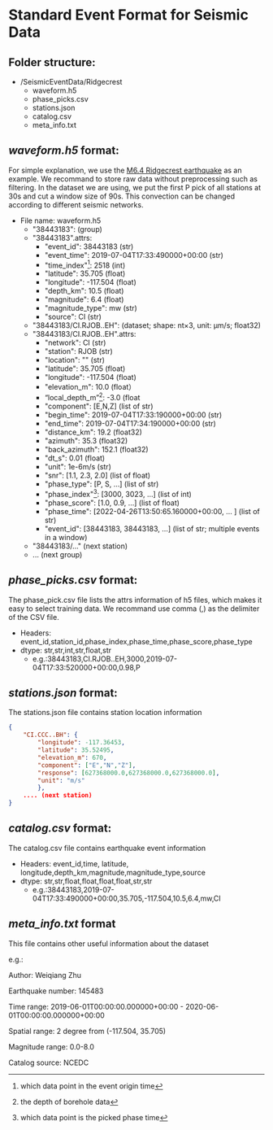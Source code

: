 # Standard Event Format for Seismic Data



## Folder structure: 

- /SeismicEventData/Ridgecrest
	- waveform.h5
	- phase_picks.csv
	- stations.json
	- catalog.csv
	- meta_info.txt

## *waveform.h5* format:

For simple explanation, we use the [M6.4 Ridgecrest earthquake](https://earthquake.usgs.gov/earthquakes/eventpage/ci38443183/executive) as an example. We recommand to store raw data without preprocessing such as filtering. In the dataset we are using, we put the first P pick of all stations at 30s and cut a window size of 90s. This convection can be changed according to different seismic networks.

- File name: waveform.h5
	- "38443183": (group)
	- "38443183".attrs:
		- "event_id": 38443183 (str)
		- "event_time": 2019-07-04T17:33:490000+00:00 (str)
		- "time_index"[^1]: 2518 (int)
		- "latitude": 35.705 (float)
		- "longitude": -117.504 (float)
		- "depth_km": 10.5 (float)
		- "magnitude": 6.4 (float)
		- "magnitude_type": mw (str)
		- "source": CI (str)
	- "38443183/CI.RJOB..EH":  (dataset; shape: nt$\times$3, unit: μm/s; float32)
	- "38443183/CI.RJOB..EH".attrs: 
		- "network": CI (str)
		- "station": RJOB (str)
		- "location": "" (str)
		- "latitude": 35.705 (float)
		- "longitude": -117.504 (float)
		- "elevation_m": 10.0 (float）
		- “local_depth_m”[^2]: -3.0 (float
		- "component": [E,N,Z] (list of str)
		- "begin_time": 2019-07-04T17:33:190000+00:00 (str)
		- "end_time": 2019-07-04T17:34:190000+00:00 (str)
		- "distance_km": 19.2 (float32)
		- "azimuth": 35.3 (float32)
		- "back_azimuth": 152.1 (float32)
		- "dt_s": 0.01 (float)
		- "unit": 1e-6m/s (str)
		- "snr": [1.1, 2.3, 2.0] (list of float)
		- "phase_type": [P, S, …] (list of str)
		- "phase_index"[^3]: [3000, 3023, …] (list of int)
		- "phase_score": [1.0, 0.9, …] (list of float)
		- "phase_time": [2022-04-26T13:50:65.160000+00:00, … ] (list of str)
		- "event_id": [38443183, 38443183, ...] (list of str; multiple events in a window)
	- "38443183/..." (next station)
	- ... (next group)
	
[^1]: which data point in the event origin time
[^2]: the depth of borehole data
[^3]: which data point is the picked phase time

## *phase_picks.csv* format:

The phase_pick.csv file lists the attrs information of h5 files, which makes it easy to select training data. We recommand use comma (,) as the delimiter of the CSV file. 

- Headers: event_id,station_id,phase_index,phase_time,phase_score,phase_type
- dtype: str,str,int,str,float,str
  - e.g.:38443183,CI.RJOB..EH,3000,2019-07-04T17:33:520000+00:00,0.98,P

## *stations.json* format:

The stations.json file contains station location information

```json
{
	"CI.CCC..BH": {
		"longitude": -117.36453,
		"latitude": 35.52495,
		"elevation_m": 670,
		"component": ["E","N","Z"],
		"response": [627368000.0,627368000.0,627368000.0],
		"unit": "m/s"
		},
	.... (next station)
}
```

## *catalog.csv* format:

The catalog.csv file contains earthquake event information

- Headers: event_id,time, latitude, longitude,depth_km,magnitude,magnitude_type,source
- dtype: str,str,float,float,float,float,str,str
  - e.g.:38443183,2019-07-04T17:33:490000+00:00,35.705,-117.504,10.5,6.4,mw,CI

## *meta_info.txt* format

This file contains other useful information about the dataset

e.g.:

Author: Weiqiang Zhu

Earthquake number: 145483

Time range: 2019-06-01T00:00:00.000000+00:00 - 2020-06-01T00:00:00.000000+00:00

Spatial range: 2 degree from (-117.504, 35.705)

Magnitude range: 0.0-8.0

Catalog source: NCEDC

